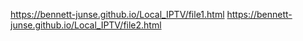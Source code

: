 https://bennett-junse.github.io/Local_IPTV/file1.html
https://bennett-junse.github.io/Local_IPTV/file2.html